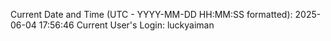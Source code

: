 Current Date and Time (UTC - YYYY-MM-DD HH:MM:SS formatted): 2025-06-04 17:56:46
Current User's Login: luckyaiman
